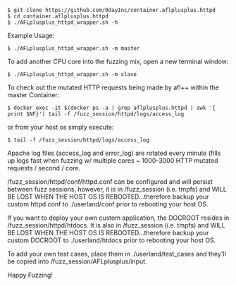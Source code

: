 ```
$ git clone https://github.com/0dayInc/container.aflplusplus.httpd
$ cd container.aflplusplus.httpd
$ ./AFLplusplus_httpd_wrapper.sh -h
```

Example Usage:
```
$ ./AFLplusplus_httpd_wrapper.sh -m master
```

To add another CPU core into the fuzzing mix, open a new terminal window:
```
$ ./AFLplusplus_httpd_wrapper.sh -m slave
```

To check out the mutated HTTP requests being made by afl++ within the master Container:
```
$ docker exec -it $(docker ps -a | grep aflplusplus.httpd | awk '{ print $NF}') tail -f /fuzz_session/httpd/logs/access_log
```

or from your host os simply execute:
```
$ tail -f /fuzz_session/httpd/logs/access_log
```

Apache log files (access_log and error_log) are rotated every minute (fills up logs fast when fuzzing w/ multiple cores ~ 1000-3000 HTTP mutated requests / second / core.


/fuzz_session/httpd/conf/httpd.conf can be configured and will persist between fuzz sessions, however, it is in /fuzz_session (i.e. tmpfs) and WILL BE LOST WHEN THE HOST OS IS REBOOTED...therefore backup your custom httpd.conf to ./userland/conf prior to rebooting your host OS.

If you want to deploy your own custom application, the DOCROOT resides in /fuzz_session/httpd/htdocs.  It is also in /fuzz_session (i.e. tmpfs) and WILL BE LOST WHEN THE HOST OS IS REBOOTED...therefore backup your custom DOCROOT to ./userland/htdocs prior to rebooting your host OS.

To add your own test cases, place them in ./userland/test_cases and they'll be copied into /fuzz_session/AFLplusplus/input.

Happy Fuzzing!
